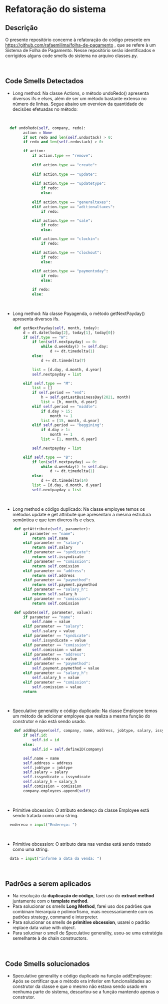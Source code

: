 # Refatoração do sistema

## Descrição
O presente repositório concerne à refatoração do código presente em https://github.com/rafaemilima/folha-de-pagamento , que se refere  à um Sistema de Folha de Pagamento.
Nesse repositório serão identificados e corrigidos alguns code smells do sistema no arquivo classes.py. 

<br>

## Code Smells Detectados

* Long method: Na classe Actions, o método undoRedo() apresenta diversos ifs e elses, além de ser um método bastante extenso no número de linhas. Segue abaixo um overview da quantidade de decisões efetuadas no método:
<br>

``` python    
  def undoRedo(self, company, redo):
        action = None
        if not redo and len(self.undostack) > 0:
        if redo and len(self.redostack) > 0:

        if action:
            if action.type == "remove":
            
            elif action.type == "create":
            
            elif action.type == "update":
            
            elif action.type == "updatetype":
                if redo:
                else:
                
            elif action.type == "generaltaxes":
            elif action.type == "aditionaltaxes":
                if redo:

            elif action.type == "sale":
                if redo:
                else:

            elif action.type == "clockin":
                if redo:

            elif action.type == "clockout":
                if redo:
                else:
                    
            elif action.type == "paymentoday":
                if redo:
                else:

            if redo:
            else:

```

<br>

* Long method: Na classe Payagenda, o método getNextPayday() apresenta diversos ifs.
``` python
    def getNextPayday(self, month, today):
        d = dt.date(today[2], today[1], today[0])
        if self.type == "W":
            if len(self.nextpayday) == 0:
                while d.weekday() != self.day:
                    d += dt.timedelta(1)
            else:
                d += dt.timedelta(7)

            list = [d.day, d.month, d.year]
            self.nextpayday = list

        elif self.type == "M":
            list = []
            if self.period == "end":
                h = self.getLastBusinessDay(2021, month)
                list = [h, month, d.year]
            elif self.period == "middle":
                if d.day > 15:
                    month += 1
                list = [15, month, d.year]
            elif self.period == "beggining":
                if d.day > 1:
                    month += 1
                list = [1, month, d.year]

            self.nextpayday = list

        elif self.type == "B":
            if len(self.nextpayday) == 0:
                while d.weekday() != self.day:
                    d += dt.timedelta(1)
            else:
                d += dt.timedelta(14)
            list = [d.day, d.month, d.year]
            self.nextpayday = list
```

<br>

* Long method e código duplicado: Na classe employee temos os métodos update e get attribute que apresentam a mesma estrutura semântica e que tem diveros ifs e elses.
``` python
    def getAttribute(self, parameter):
        if parameter == "name":
            return self.name
        elif parameter == "salary":
            return self.salary
        elif parameter == "syndicate":
            return self.issyndicate
        elif parameter == "comission":
            return self.comission
        elif parameter == "address":
            return self.address
        elif parameter == "paymethod":
            return self.payment.paymethod
        elif parameter == "salary_h":
            return self.salary_h
        elif parameter == "comission":
            return self.comission

    def update(self, parameter, value):
        if parameter == "name":
            self.name = value
        elif parameter == "salary":
            self.salary = value
        elif parameter == "syndicate":
            self.issyndicate = value
        elif parameter == "comission":
            self.comission = value
        elif parameter == "address":
            self.address = value
        elif parameter == "paymethod":
            self.payment.paymethod = value
        elif parameter == "salary_h":
            self.salary_h = value
        elif parameter == "comission":
            self.comission = value
        return
```
<br>

* Speculative generality e código duplicado: Na classe Employee temos um método de adicionar employee que realiza a mesma função do construtor e não está sendo usado.
``` python
    def addEmployee(self, company, name, address, jobtype, salary, issyndicate, salary_h, comission, id = None):
        if self.id:
            self.id = id
        else:
            self.id = self.defineID(company)

        self.name = name
        self.address = address
        self.jobtype = jobtype
        self.salary = salary
        self.issyndicate = issyndicate
        self.salary_h = salary_h
        self.comission = comission
        company.employees.append(self)
```
<br>

* Primitive obcession: O atributo endereço da classe Employee está sendo tratada como uma string.
``` python
  endereco = input("Endereço: ")
```
<br>

* Primitive obcession: O atributo data nas vendas está sendo tratado como uma string.
``` python
  data = input("informe a data da venda: ")
```
<br>

## Padrões a serem aplicados

* Na resolução da **duplicação de código**, farei uso do **extract method** juntamente com o **template method**. 
* Para solucionar os smells **Long Method**, farei uso dos padrões que combinam hierarquia e polimorfismo, mais necessariamente com os padrões strategy, command e interpreter.
* Para solucionar os smells de **primitive obcession**, usarei o padrão replace data value with object.
* Para solucinar o smell de Speculative generality, usou-se uma estratégia semelhante à de chain constructors.
<br>

## Code Smells solucionados

* Speculative generality e código duplicado na função addEmployee: Após se certificar que o método era inferior em funcionalidades ao construtor da classe e que o mesmo não estava sendo usado em nenhuma parte do sistema, descartou-se a função mantendo apenas o construtor. 
